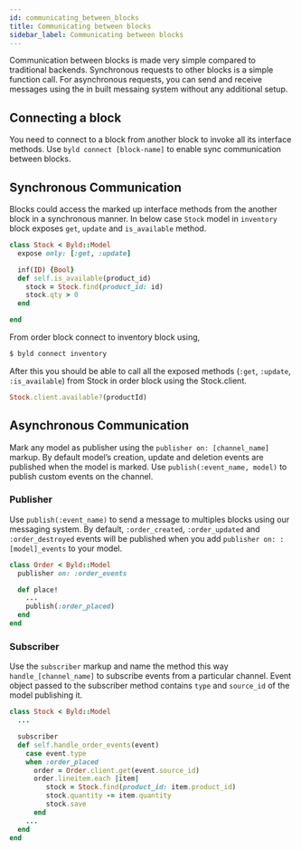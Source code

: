 ```yaml
---
id: communicating_between_blocks
title: Communicating between blocks
sidebar_label: Communicating between blocks
---
```

Communication between blocks is made very simple compared to traditional backends. Synchronous requests to other blocks is a simple function call. For asynchronous requests, you can send and receive messages using the in built messaing system without any additional setup.

## Connecting a block

You need to connect to a block from another block to invoke all its interface methods. Use `byld connect [block-name]` to enable sync communication between blocks.


## Synchronous Communication

Blocks could access the marked up interface methods from the another block in
a synchronous manner. In below case `Stock` model in `inventory` block exposes
`get`, `update` and `is_available` method.

```ruby
class Stock < Byld::Model
  expose only: [:get, :update]

  inf(ID) {Bool}
  def self.is_available(product_id)
    stock = Stock.find(product_id: id)
    stock.qty > 0
  end

end
```

From order block connect to inventory block using,

```sh
$ byld connect inventory
```

After this you should be able to call all the exposed methods (`:get`, `:update`, `:is_available`) from Stock in order block using the Stock.client.

```ruby
Stock.client.available?(productId)
```

## Asynchronous Communication

Mark any model as publisher using the `publisher on: [channel_name]` markup.
By default model’s creation, update and deletion events are published when the
model is marked. Use `publish(:event_name, model)`  to publish custom events
on the channel.

### Publisher

Use `publish(:event_name)` to send a message to multiples blocks using our
messaging system. By default, `:order_created`, `:order_updated` and
`:order_destroyed` events will be published when you add `publisher on: :[model]_events` to your model.

```ruby
class Order < Byld::Model
  publisher on: :order_events

  def place!
    ...
    publish(:order_placed)
  end
end
```
### Subscriber

Use the `subscriber` markup and name the method this way `handle_[channel_name]`
to subscribe events from a particular channel. Event object passed to the
subscriber method contains `type` and `source_id` of the model publishing it.

```ruby
class Stock < Byld::Model
  ...

  subscriber
  def self.handle_order_events(event)
    case event.type
    when :order_placed
      order = Order.client.get(event.source_id)
      order.lineitem.each |item|
         stock = Stock.find(product_id: item.product_id)
         stock.quantity -= item.quantity
         stock.save
      end
    ...
  end
end
```

